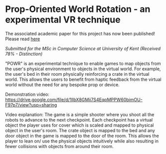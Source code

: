 # Prop-Oriented World Rotation - an experimental VR technique

The associated academic paper for this project has now been published! Please read [here](https://link.springer.com/article/10.1007/s11042-024-18200-4)

_Submitted for the MSc in Computer Science at University of Kent (Received 78% - Distinction)_

"POWR" is an experimental technique to enable games to map objects from the user's physical environment to objects in the virtual world. For example, the user's bed in their room physically reinforcing a crate in the virtual world. This allows the users to benefit from haptic feedback from the virtual world without the need for any bespoke prop or device.

Demonstration video: https://drive.google.com/file/d/1llbX8GMii7S4EqpMPPW60bimOU-F97p7/view?usp=sharing

Video explanation: The game is a simple shooter where you shoot all the robots to advance to the next checkpoint. Each checkpoint has a virtual object the player uses for cover which is scaled and mapped to physical object in the user's room. The crate object is mapped to the bed and any door object in the game is mapped to the door of the room. This allows the player to lean on/ use the physical objects intuitively while also resulting in fewer collisions with objects from around their room.
